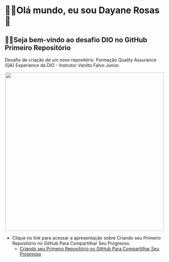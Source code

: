 <div>
  <h1 align="left">
  👋🏼Olá mundo, eu sou Dayane Rosas🥰
  </h1>
  </div>

  <h2 align="left">
  👋🏼Seja bem-vindo ao desafio DIO no GitHub Primeiro Repositório
  </h2>

Desafio de criação  de um novo repositório. Formação Quality Assurance (QA) Experience da DIO - Instrutor Vanilto Falvo Junior.

  
  </div>
<div align="center">
  <a href="https://github.com/dayane-rosas">
    <img src="welcome.gif" width="500">
  </a>
</div>


- Clique no link para acessar a apresentação sobre Criando seu Primeiro Repositório no GitHub Para Compartilhar Seu Progresso. 
  - <a href='https://drive.google.com/file/d/1IZu0qohv1JOmxjEra1lknDiiStU68bl4/view'>Criando seu Primeiro Repositório no GitHub Para Compartilhar Seu Progresso </a>

